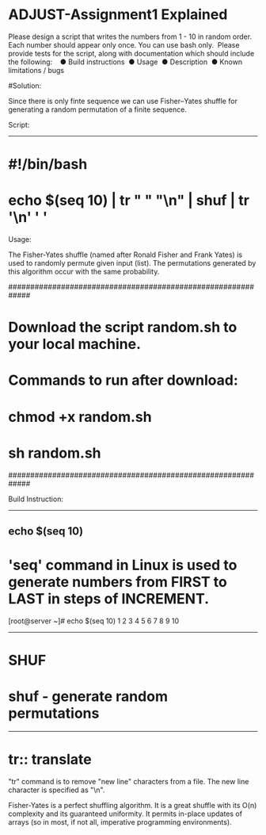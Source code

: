 # ADJUST-Assignment1 Explained

Please design a script that writes the numbers from 1 - 10 in random order.  Each number should appear only once. You can use bash only.  Please provide tests for the script, along with documentation which should include  the following:    
● Build instructions  ● Usage  ● Description  ● Known limitations / bugs 


#Solution:

Since there is only finte sequence we can use Fisher–Yates shuffle for generating a random permutation of a finite sequence. 



Script:

----------------------------------------------------------------
# #!/bin/bash

# echo $(seq 10) |  tr " " "\n" |  shuf | tr '\n' ' '



Usage:

The Fisher-Yates shuffle (named after Ronald Fisher and Frank Yates) is used to randomly permute given input (list). The permutations generated by this algorithm occur with the same probability.

#############################################################
#  Download the script random.sh to your local machine.     #
#  Commands to run after download:                          #
#  chmod  +x   random.sh                                    #
#  sh  random.sh                                            #
#############################################################


Build Instruction:

----------------------------------------------------------------

 ## echo $(seq 10)   
 
# 'seq' command in Linux is used to generate numbers from FIRST to LAST in steps of INCREMENT. 


[root@server ~]# echo $(seq 10)
1 2 3 4 5 6 7 8 9 10

----------------------------------------------------------------

# SHUF                                                                                                  
# shuf - generate random permutations

----------------------------------------------------------------

# tr:: translate
"tr" command is to remove "new line" characters from a file. The new line character is specified as "\n".


Fisher-Yates is a perfect shuffling algorithm. It is a great shuffle with its O(n) complexity and its guaranteed uniformity. It permits in-place updates of arrays (so in most, if not all, imperative programming environments).

